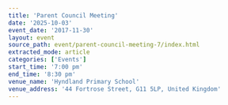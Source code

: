 ```yaml
---
title: 'Parent Council Meeting'
date: '2025-10-03'
event_date: '2017-11-30'
layout: event
source_path: event/parent-council-meeting-7/index.html
extracted_mode: article
categories: ['Events']
start_time: '7:00 pm'
end_time: '8:30 pm'
venue_name: 'Hyndland Primary School'
venue_address: '44 Fortrose Street, G11 5LP, United Kingdom'
---
```

